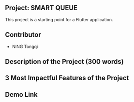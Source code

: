 
## Project: SMART QUEUE

This project is a starting point for a Flutter application.

## Contributor
- NING Tongqi

## Description of the Project (300 words)

## 3 Most Impactful Features of the Project

## Demo Link
